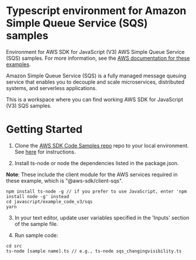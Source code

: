 # Typescript environment for Amazon Simple Queue Service (SQS) samples
Environment for AWS SDK for JavaScript (V3) AWS Simple Queue Service (SQS) samples. For more information, see the [AWS documentation for these examples](https://docs.aws.amazon.com/sdk-for-javascript/v3/developer-guide/sqs-examples.html).

Amazon Simple Queue Service (SQS) is a fully managed message queuing service that enables you to decouple and scale microservices, distributed systems, and serverless applications.

This is a workspace where you can find working AWS SDK for JavaScript (V3) SQS samples. 

# Getting Started

1. Clone the [AWS SDK Code Samples repo](https://github.com/awsdocs/aws-doc-sdk-examples) repo to your local environment. See [here](https://docs.github.com/en/github/creating-cloning-and-archiving-repositories/cloning-a-repository) for instructions.

1. Install ts-node or node the dependencies listed in the package.json.

**Note**: These include the client module for the AWS services required in these example, 
which is "@aws-sdk/client-sqs".
```
npm install ts-node -g // if you prefer to use JavaScript, enter 'npm install node -g' instead
cd javascript/example_code_v3/sqs
yarn
```

3. In your text editor, update user variables specified in the 'Inputs' section of the sample file.

4. Run sample code:
```
cd src
ts-node [sample name].ts // e.g., ts-node sqs_changingvisibility.ts
```
